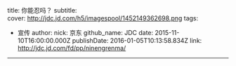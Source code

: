 title: 你能忍吗？
subtitle:  
cover: http://jdc.jd.com/h5/imagespool/1452149362698.png
tags:
  - 宣传
author:
  nick: 京东
  github_name: JDC
date: 2015-11-10T16:00:00.000Z
publishDate: 2016-01-05T10:13:58.834Z
link: http://jdc.jd.com/fd/pp/ninengrenma/
---